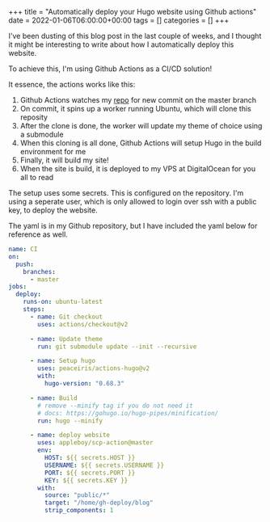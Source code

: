 +++
title = "Automatically deploy your Hugo website using Github actions"
date = 2022-01-06T06:00:00+00:00
tags = []
categories = []
+++

I've been dusting of this blog post in the last couple of weeks, and I thought it might be interesting to write about how I automatically deploy this website.

To achieve this, I'm using Github Actions as a CI/CD solution!

It essence, the actions works like this:

1. Github Actions watches my [repo](https://github.com/BasLangnberg/homecooked.nl) for new commit on the master branch
1. On commit, it spins up a worker running Ubuntu, which will clone this reposity
1. After the clone is done, the worker will update my theme of choice using a submodule
1. When this cloning is all done, Github Actions will setup Hugo in the build environment for me
1. Finally, it will build my site!
1. When the site is build, it is deployed to my VPS at DigitalOcean for you all to read

The setup uses some secrets. This is configured on the repository. I'm using a seperate user, which is only allowed to login over ssh with a public key, to deploy the website.

The yaml is in my Github repository, but I have included the yaml below for reference as well.

```yaml
name: CI
on:
  push:
    branches:
      - master
jobs:
  deploy:
    runs-on: ubuntu-latest
    steps:
      - name: Git checkout
        uses: actions/checkout@v2

      - name: Update theme
        run: git submodule update --init --recursive

      - name: Setup hugo
        uses: peaceiris/actions-hugo@v2
        with:
          hugo-version: "0.68.3"

      - name: Build
        # remove --minify tag if you do not need it
        # docs: https://gohugo.io/hugo-pipes/minification/
        run: hugo --minify

      - name: deploy website
        uses: appleboy/scp-action@master
        env:
          HOST: ${{ secrets.HOST }}
          USERNAME: ${{ secrets.USERNAME }}
          PORT: ${{ secrets.PORT }}
          KEY: ${{ secrets.KEY }}
        with:
          source: "public/*"
          target: "/home/gh-deploy/blog"
          strip_components: 1

```